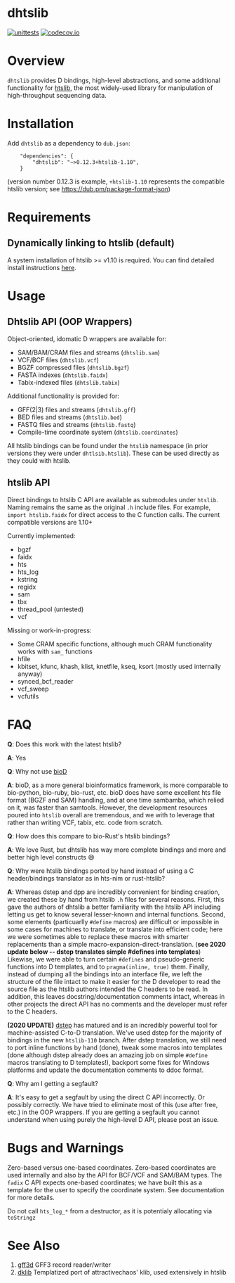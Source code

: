 dhtslib
=======

[![unittests](https://github.com/blachlylab/dhtslib/actions/workflows/unittests.yml/badge.svg)](https://github.com/blachlylab/dhtslib/actions/workflows/unittests.yml)
[![codecov.io](https://codecov.io/github/blachlylab/dhtslib/coverage.svg?branch=develop)](https://codecov.io/github/blachlylab/dhtslib?branch=develop)

# Overview

`dhtslib` provides D bindings, high-level abstractions, and some additional functionality for [htslib](https://github.com/samtools/htslib), the most widely-used library for manipulation of high-throughput sequencing data.

# Installation

Add `dhtslib` as a dependency to `dub.json`:

```
    "dependencies": {
        "dhtslib": "~>0.12.3+htslib-1.10",
    }
```
(version number 0.12.3 is example, `+htslib-1.10` represents the compatible htslib version; see https://dub.pm/package-format-json)

# Requirements

## Dynamically linking to htslib (default)
A system installation of htslib >= v1.10 is required. You can find detailed install instructions [here](htslib.md).

# Usage

## Dhtslib API (OOP Wrappers)

Object-oriented, idomatic D wrappers are available for:

* SAM/BAM/CRAM files and streams (`dhtslib.sam`)
* VCF/BCF files (`dhtslib.vcf`)
* BGZF compressed files (`dhtslib.bgzf`)
* FASTA indexes (`dhtslib.faidx`)
* Tabix-indexed files (`dhtslib.tabix`)

Additional functionality is provided for:

* GFF(2|3) files and streams (`dhtslib.gff`)
* BED files and streams (`dhtslib.bed`)
* FASTQ files and streams (`dhtslib.fastq`)
* Compile-time coordinate system (`dhtslib.coordinates`)

All htslib bindings can be found under the `htslib` namespace (in prior versions they were under `dhtlsib.htslib`). These can be used directly as they could with htslib.


## htslib API

Direct bindings to htslib C API are available as submodules under `htslib`. Naming remains the same as the original `.h` include files. For example, `import htslib.faidx` for direct access to the C function calls.
The current compatible versions are 1.10+

Currently implemented:

* bgzf
* faidx
* hts
* hts\_log
* kstring
* regidx
* sam
* tbx
* thread\_pool (untested)
* vcf

Missing or work-in-progress:

* Some CRAM specific functions, although much CRAM functionality works with `sam_` functions
* hfile
* kbitset, kfunc, khash, klist, knetfile, kseq, ksort (mostly used internally anyway)
* synced\_bcf\_reader
* vcf\_sweep
* vcfutils


# FAQ

**Q**: Does this work with the latest htslib?

**A**:
Yes

**Q**: Why not use [bioD](https://github.com/biod/BioD)

**A**:
bioD, as a more general bioinformatics framework, is more comparable to bio-python, bio-ruby, bio-rust, etc.
bioD does have some excellent hts file format (BGZF and SAM) handling, and at one time sambamba, which relied on it, was faster than samtools.
However, the development resources poured into `htslib` overall are tremendous, and we with to leverage that rather than writing VCF, tabix, etc. code from scratch.

**Q**: How does this compare to bio-Rust's htslib bindings?

**A**: We love Rust, but dhtslib has way more complete bindings and more and better high level constructs :smile:

**Q**: Why were htslib bindings ported by hand instead of using a C header/bindings translator as in hts-nim or rust-htslib?

**A**:
Whereas dstep and dpp are incredibly convenient for binding creation, we created these by hand from htslib `.h` files for several reasons.
First, this gave the authors of dhtslib a better familiarity with the htslib API including letting us get to know several lesser-known and internal functions.
Second, some elements (particuarlly `#define` macros) are difficult or impossible in some cases for machines to translate, or translate into efficient code; here we were sometimes able to replace these macros with smarter replacements than a simple macro-expansion-direct-translation. (**see 2020 update below -- dstep translates simple #defines into templates**)
Likewise, we were able to turn certain `#defines` and pseudo-generic functions into D templates, and to `pragma(inline, true)` them.
Finally, instead of dumping all the bindings into an interface file, we left the structure of the file intact to make it easier for the D developer to read the source file as the htslib authors intended the C headers to be read. In addition, this leaves docstring/documentation comments intact, whereas in other projects the direct API has no comments and the developer must refer to the C headers.

**(2020 UPDATE)** [dstep](https://github.com/jacob-carlborg/dstep) has matured and is an incredibly powerful tool for machine-assisted C-to-D translation. We've used dstep for the majority of bindings in the new `htslib-110` branch. After dstep translation, we still need to port inline functions by hand (done), tweak some macros into templates (done although dstep already does an amazing job on simple `#define` macros translating to D templates!), backport some fixes for Windows platforms and update the documentation comments to ddoc format.


**Q**: Why am I getting a segfault?

**A**:
It's easy to get a segfault by using the direct C API incorrectly. Or possibly correctly. We have tried to eliminate most of this (use after free, etc.) in the OOP wrappers. If you are getting a segfault you cannot understand when using purely the high-level D API, please post an issue.


# Bugs and Warnings

Zero-based versus one-based coordinates. Zero-based coordinates are used internally and also by the API for BCF/VCF and SAM/BAM types.
The `fadix` C API expects one-based coordinates; we have built this as a template for the user to specify the coordinate system.
See documentation for more details.

Do not call `hts_log_*` from a destructor, as it is potentialy allocating via `toStringz`


# See Also

1. [gff3d](https://github.com/blachlylab/gff3d) GFF3 record reader/writer
2. [dklib](https://github.com/blachlylab/dklib) Templatized port of attractivechaos' klib, used extensively in htslib

